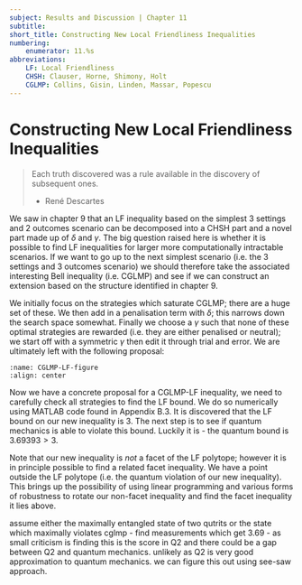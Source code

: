 ```yaml
---
subject: Results and Discussion | Chapter 11
subtitle:
short_title: Constructing New Local Friendliness Inequalities
numbering: 
    enumerator: 11.%s
abbreviations:
    LF: Local Friendliness
    CHSH: Clauser, Horne, Shimony, Holt
    CGLMP: Collins, Gisin, Linden, Massar, Popescu
---
```


# Constructing New Local Friendliness Inequalities

> Each truth discovered was a rule available in the discovery of subsequent ones.
> - René Descartes

We saw in chapter 9 that an LF inequality based on the simplest $3$ settings and $2$ outcomes scenario can be decomposed into a CHSH part and a novel part made up of $\delta$ and $\gamma$. The big question raised here is whether it is possible to find LF inequalities for larger more computationally intractable scenarios. If we want to go up to the next simplest scenario (i.e. the $3$ settings and $3$ outcomes scenario) we should therefore take the associated interesting Bell inequality (i.e. CGLMP) and see if we can construct an extension based on the structure identified in chapter 9.

We initially focus on the strategies which saturate CGLMP; there are a huge set of these. We then add in a penalisation term with $\delta$; this narrows down the search space somewhat. Finally we choose a $\gamma$ such that none of these optimal strategies are rewarded (i.e. they are either penalised or neutral); we start off with a symmetric $\gamma$ then edit it through trial and error. We are ultimately left with the following proposal:

```{figure} CGLMP-LF.jpg
:name: CGLMP-LF-figure
:align: center
```

Now we have a concrete proposal for a CGLMP-LF inequality, we need to carefully check all strategies to find the LF bound. We do so numerically using MATLAB code found in Appendix B.3. It is discovered that the LF bound on our new inequality is $3$. The next step is to see if quantum mechanics is able to violate this bound. Luckily it is - the quantum bound is $3.69393>3$. 

Note that our new inequality is *not* a facet of the LF polytope; however it is in principle possible to find a related facet inequality. We have a point outside the LF polytope (i.e. the quantum violation of our new inequality). This brings up the possibility of using linear programming and various forms of robustness to rotate our non-facet inequality and find the facet inequality it lies above. 

assume either the maximally entangled state of two qutrits or the state which maximally violates cglmp - find measurements which get 3.69 - as small criticism is finding this is the score in Q2 and there could be a gap between Q2 and quantum mechanics. unlikely as Q2 is very good approximation to quantum mechanics. we can figure this out using see-saw approach.